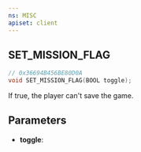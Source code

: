 ```yaml
---
ns: MISC
apiset: client
---
```

## SET_MISSION_FLAG

```c
// 0x36694B456BE80D0A
void SET_MISSION_FLAG(BOOL toggle);
```

If true, the player can't save the game.

## Parameters
* **toggle**:



